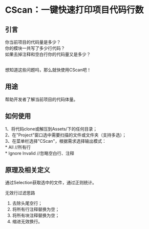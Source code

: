 # CScan：一键快速打印项目代码行数

## 引言
你当前项目的代码量是多少？<br>
你的模块一共写了多少行代码？<br>
如果去掉注释和空白行你的代码量又是多少？<br><br>

想知道这些问题吗，那么就快使用CScan吧！<br>


## 用途
帮助开发者了解当前项目的代码体量。<br>


## 如何使用
1、将代码clone或解压到Assets/下的任何目录；<br>
2、在"Project"窗口选中需要扫描的文件或文件夹（支持多选）；<br>
3、在菜单栏选择"CScan"，根据需求选择输出模式：<br>
	* All //所有行<br>
	* Ignore Invalid //忽略空白行、注释<br>

## 原理及相关定义
通过Selection获取选中的文件，通过正则统计。<br>

无效行过滤思路<br>
1. 去除头尾空行；<br>
2. 将所有行注释替换为空；<br>
3. 将所有块注释替换为空；<br>
4. 缩进无效换行。<br>



